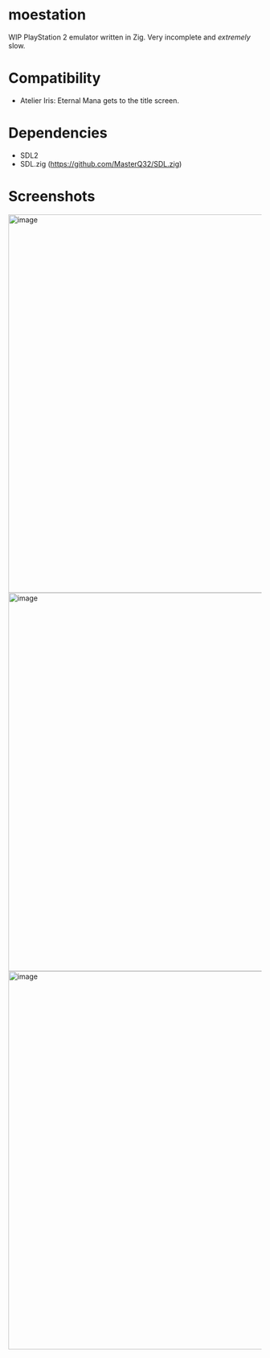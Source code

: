 # moestation
 WIP PlayStation 2 emulator written in Zig. Very incomplete and *extremely* slow.

# Compatibility
 - Atelier Iris: Eternal Mana gets to the title screen.

# Dependencies
 - SDL2
 - SDL.zig (https://github.com/MasterQ32/SDL.zig)
 
 # Screenshots
 <img width="752" alt="image" src="https://user-images.githubusercontent.com/51570316/218983230-7a8ee45f-ae20-4956-99ff-608fac265770.png">
 <img width="752" alt="image" src="https://user-images.githubusercontent.com/51570316/218983845-32f9ba43-cf83-4441-9a31-b37dbd17c968.png">
 <img width="752" alt="image" src="https://user-images.githubusercontent.com/51570316/218984183-4001d4d4-7308-484b-8fc3-b9666b0ea855.png">
